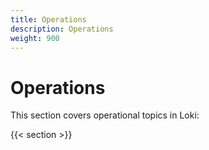 ```yaml
---
title: Operations
description: Operations
weight: 900
---
```


# Operations

This section covers operational topics in Loki:

{{< section >}}
